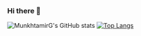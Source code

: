 ### Hi there 👋

![MunkhtamirG's GitHub stats](https://github-readme-stats.vercel.app/api?username=munkhtamirg&count_private=true&show_icons=true&theme=radical)
[![Top Langs](https://github-readme-stats.vercel.app/api/top-langs/?username=munkhtamirg)](https://github.com/munkhtamirg/github-readme-stats)
